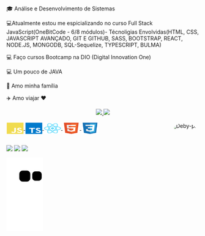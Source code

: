 🎓 Análise e Desenvolvimento de Sistemas

💻Atualmente estou me espicializando no curso Full Stack JavaScript(OneBitCode - 6/8 módulos)- Técnoligias Envolvidas(HTML, CSS, JAVASCRIPT AVANÇADO, GIT E GITHUB, SASS, BOOTSTRAP, REACT, NODE.JS, MONGODB, SQL-Sequelize, TYPESCRIPT, BULMA)

💻 Faço cursos Bootcamp na DIO (Digital Innovation One)

💻 Um pouco de  JAVA

👯 Amo minha família

✈️ Amo viajar ❤


<div align="center">
  <a href="https://github.com/Deby2021">
  <img height="180em" src="https://github-readme-stats.vercel.app/api?username=Deby2021&show_icons=true&theme=dracula&include_all_commits=true&count_private=true"/>
  <img height="180em" src="https://github-readme-stats.vercel.app/api/top-langs/?username=Deby2021&layout=compact&langs_count=7&theme=dracula"/>
</div>



  <div style="display: inline_block"><br>
  <img align="center" alt="Deby-Js" height="30" width="45" src="https://raw.githubusercontent.com/devicons/devicon/master/icons/javascript/javascript-plain.svg">
  <img align="center" alt="Deby-Ts" height="30" width="45" src="https://raw.githubusercontent.com/devicons/devicon/master/icons/typescript/typescript-plain.svg">
  <img align="center" alt="Deby-React" height="30" width="45" src="https://raw.githubusercontent.com/devicons/devicon/master/icons/react/react-original.svg">
  <img align="center" alt="Deby-HTML" height="30" width="45" src="https://raw.githubusercontent.com/devicons/devicon/master/icons/html5/html5-original.svg">
  <img align="center" alt="Deby-CSS" height="30" width="45" src="https://raw.githubusercontent.com/devicons/devicon/master/icons/css3/css3-original.svg">
  <img align="right" alt="Deby-pic" height="150" style="border-radius:50px;" src="https://media.discordapp.net/attachments/639956127056134178/890373478988013628/Publicacoes_Instagram_1_1.png?width=676&height=676">
</div>


 ##

<div>
  <a href="https://www.instagram.com/debycabrera86/" target="_blank"><img src="https://img.shields.io/badge/-Instagram-%23E4405F?style=for-the-badge&logo=instagram&logoColor=white" target="_blank"></a> 
  <a href = "mailto:dcc.cabrera1986@gmail.com"><img src="https://img.shields.io/badge/-Gmail-%23333?style=for-the-badge&logo=gmail&logoColor=white" target="_blank"></a>
  <a href="https://www.linkedin.com/in/débora-cristina-cabrera-3753b8211/" target="_blank"><img src="https://img.shields.io/badge/-LinkedIn-%230077B5?style=for-the-badge&logo=linkedin&logoColor=white" target="_blank"></a> 
  
  ![Snake animation](https://github.com/rafaballerini/rafaballerini/blob/output/github-contribution-grid-snake.svg)
  
</div>


